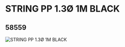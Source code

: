 # STRING PP 1.3Ø 1M BLACK
## 58559
![STRING PP 1.3Ø 1M BLACK](https://lc-www-live-s.legocdn.com/media/bricks/5/2/4500573.jpg)